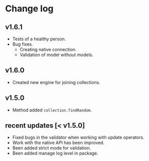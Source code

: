 # Change log 

## v1.6.1

- Tests of a healthy person.
- Bug fixes.
  - Creating native connection.
  - Validation of model without models.

## v1.6.0

- Created new engine for joining collections.

## v1.5.0

- Method added `collection.findRandom`.

## recent updates [< v1.5.0]

- Fixed bugs in the validator when working with update operators.
- Work with the native API has been improved.
- Been added strict mode for validation.
- Been added manage log level in package.